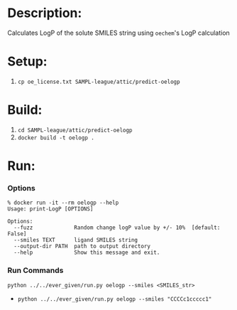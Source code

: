 # Description:
Calculates LogP of the solute SMILES string using `oechem`'s LogP calculation

# Setup:
1. `cp oe_license.txt SAMPL-league/attic/predict-oelogp`


# Build:
1. `cd SAMPL-league/attic/predict-oelogp`
2. `docker build -t oelogp .`


# Run:

### Options
```
% docker run -it --rm oelogp --help
Usage: print-LogP [OPTIONS]

Options:
  --fuzz             Random change logP value by +/- 10%  [default: False]
  --smiles TEXT      ligand SMILES string
  --output-dir PATH  path to output directory
  --help             Show this message and exit.
```

### Run Commands
`python ../../ever_given/run.py oelogp --smiles <SMILES_str>`
* `python ../../ever_given/run.py oelogp --smiles "CCCCc1ccccc1"`
